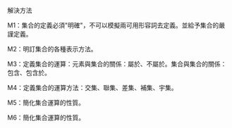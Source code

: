解決方法

M1：集合的定義必須"明確"，不可以模擬兩可用形容詞去定義。並給予集合的嚴謹定義。

M2：明訂集合的各種表示方法。

M3：定義集合的運算：元素與集合的關係：屬於、不屬於。集合與集合的關係：包含、包含於。

M4：定義集合的運算方法：交集、聯集、差集、補集、宇集。

M5：簡化集合運算的性質。

M6：簡化集合運算的性質。

